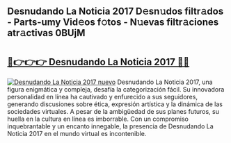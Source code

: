 ## Desnudando La Noticia 2017 D𝚎sn𝚞dos filtr𝚊dos - Parts-umy Vid𝚎os f𝚘tos - N𝚞evas filtr𝚊ciones atr𝚊ctivas 0BUjM

# <h2><a href="http://mba9lx3.tromn.icu/?c=Desnudando+La+Noticia+2017">🔗👉👉👉 Desnudando La Noticia 2017 🔗🔗</a></h2>

[![Desnudando La Noticia 2017 nuevo](https://i.imgur.com/pEAQMta.gif)](http://mba9lx3.tromn.icu/?c=Desnudando+La+Noticia+2017)
Desnudando La Noticia 2017, una figura enigmática y compleja, desafía la categorización fácil. Su innovadora personalidad en línea ha cautivado y enfurecido a sus seguidores, generando discusiones sobre ética, expresión artística y la dinámica de las sociedades virtuales. A pesar de la ambigüedad de sus planes futuros, su huella en la cultura en línea es imborrable. Con un compromiso inquebrantable y un encanto innegable, la presencia de Desnudando La Noticia 2017 en el mundo virtual es incontenible.
